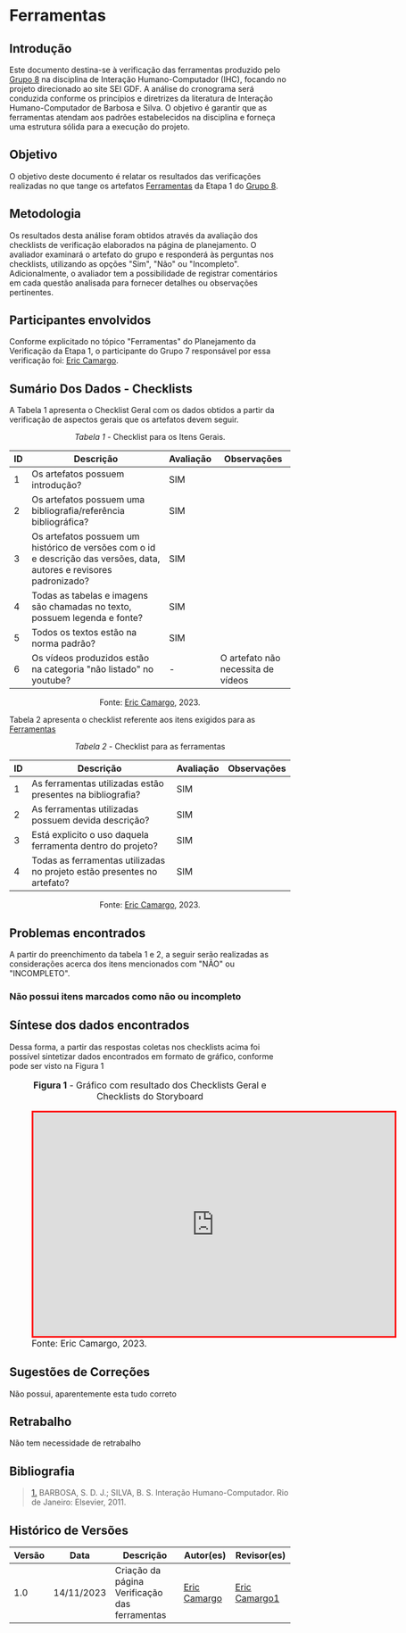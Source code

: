 # Ferramentas

## Introdução

Este documento destina-se à verificação das ferramentas produzido pelo [Grupo 8](https://interacao-humano-computador.github.io/2023.2-SEI-GDF/#/) na disciplina de Interação Humano-Computador (IHC), focando no projeto direcionado ao site SEI GDF. A análise do cronograma será conduzida conforme os princípios e diretrizes da literatura de Interação Humano-Computador de Barbosa e Silva. O objetivo é garantir que as ferramentas atendam aos padrões estabelecidos na disciplina e forneça uma estrutura sólida para a execução do projeto.

## Objetivo

O objetivo deste documento é relatar os resultados das verificações realizadas no que tange os artefatos [Ferramentas](https://interacao-humano-computador.github.io/2023.2-SEI-GDF/#/planejamento/ferramentas)  da Etapa 1 do [Grupo 8](https://interacao-humano-computador.github.io/2023.2-SEI-GDF/#/).

## Metodologia

Os resultados desta análise foram obtidos através da avaliação dos checklists de verificação elaborados na página de planejamento. O avaliador examinará o artefato do grupo e responderá às perguntas nos checklists, utilizando as opções "Sim", "Não" ou "Incompleto". Adicionalmente, o avaliador tem a possibilidade de registrar comentários em cada questão analisada para fornecer detalhes ou observações pertinentes.

## Participantes envolvidos

Conforme explicitado no tópico "Ferramentas" do Planejamento da Verificação da Etapa 1, o participante do Grupo 7 responsável por essa verificação foi: [Eric Camargo](https://github.com/Ericcs10).

## Sumário Dos Dados - Checklists

A Tabela 1 apresenta o Checklist Geral com os dados obtidos a partir da verificação de aspectos gerais que os artefatos devem seguir.

<center>

_Tabela 1_ - Checklist para os Itens Gerais.

|  ID  |  Descrição  |  Avaliação  |  Observações  |
|  --- | ----------- | ----------- | ------------- |
| 1   | Os artefatos possuem introdução? |  SIM  |   |
| 2   | Os artefatos possuem uma bibliografia/referência bibliográfica? | SIM |   |
| 3   | Os artefatos possuem um histórico de versões com o id e descrição das versões, data, autores e revisores padronizado? | SIM |   |
| 4   | Todas as tabelas e imagens são chamadas no texto, possuem legenda e fonte? | SIM |    |
| 5   | Todos os textos estão na norma padrão? | SIM |   |
| 6   | Os vídeos produzidos estão na categoria "não listado" no youtube?  |  -  |  O artefato não necessita de vídeos |

Fonte: [Eric Camargo](https://github.com/Ericcs10), 2023.

</center>

Tabela 2 apresenta o checklist referente aos itens exigidos para as [Ferramentas](https://interacao-humano-computador.github.io/2023.2-SEI-GDF/#/planejamento/ferramentas)

<center>

_Tabela 2_ - Checklist para as ferramentas

| ID  | Descrição                                                                                                          | Avaliação | Observações |
| --- | ------------------------------------------------------------------------------------------------------------------ | --------- | ----------- |
| 1   | As ferramentas utilizadas estão presentes na bibliografia?	                                                           |     SIM      |             |
| 2   | As ferramentas utilizadas possuem devida descrição?                                                                      |    SIM       |             |
| 3   | Está explicito o uso daquela ferramenta dentro do projeto?                                                                        |     SIM      |             |
| 4  |  Todas as ferramentas utilizadas no projeto estão presentes no artefato?                                                       |     SIM      |             |

Fonte: [Eric Camargo](https://github.com/Ericcs10), 2023.

</center>

## Problemas encontrados

A partir do preenchimento da tabela 1 e 2, a seguir serão realizadas as considerações acerca dos itens mencionados com "NÃO" ou "INCOMPLETO".

### Não possui itens marcados como não ou incompleto

## Síntese dos dados encontrados

Dessa forma, a partir das respostas coletas nos checklists acima foi possível sintetizar dados encontrados em formato de gráfico, conforme pode ser visto na Figura 1

<figure markdown>
<font size="3"><p style="text-align: center"><b>Figura 1</b> - Gráfico com resultado dos Checklists Geral e Checklists do Storyboard</p></font>
<iframe style="border:3px solid red" width="648" height="401" seamless frameborder="0" scrolling="no" src="https://docs.google.com/spreadsheets/d/1GBaL-sg-ltZjTHPGaiLzQxTtb6HRFe9Upy-WWck7CkQ/edit?usp=sharing"></iframe><figcaption><font size="3">Fonte: Eric Camargo, 2023.</font></figcaption>
</figure>

## Sugestões de Correções

Não possui, aparentemente esta tudo correto

## Retrabalho

Não tem necessidade de retrabalho

## Bibliografia

> <a id="REF1" href="#anchor_1">1.</a> BARBOSA, S. D. J.; SILVA, B. S. Interação Humano-Computador. Rio de Janeiro: Elsevier, 2011.

## Histórico de Versões

| Versão | Data       | Descrição                            | Autor(es)                                        | Revisor(es)                                     |
| ------ | ---------- | ------------------------------------ | ------------------------------------------------ | ----------------------------------------------- |
| 1.0  | 14/11/2023 | Criação da página Verificação das ferramentas  | [Eric Camargo](https://github.com/Ericcs10) | [Eric Camargo1](https://github.com/esteerlino) |
